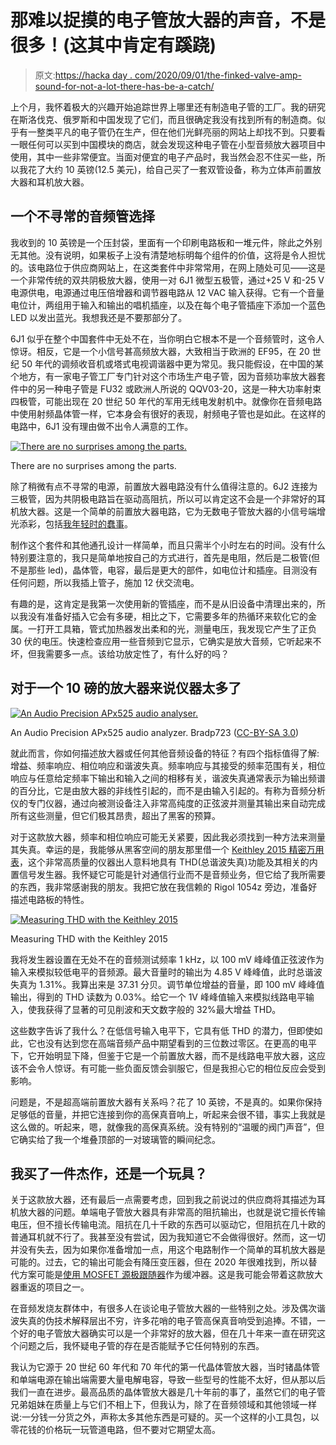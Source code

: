 # 那难以捉摸的电子管放大器的声音，不是很多！(这其中肯定有蹊跷)

> 原文:[https://hacka day . com/2020/09/01/the-finked-valve-amp-sound-for-not-a-lot-there-has-be-a-catch/](https://hackaday.com/2020/09/01/that-elusive-valve-amp-sound-for-not-a-lot-there-has-to-be-a-catch/)

上个月，我怀着极大的兴趣开始追踪世界上哪里还有制造电子管的工厂。我的研究在斯洛伐克、俄罗斯和中国发现了它们，而且很确定我没有找到所有的制造商。似乎有一整类平凡的电子管仍在生产，但在他们光鲜亮丽的网站上却找不到。只要看一眼任何可以买到中国模块的商店，就会发现这种电子管在小型音频放大器项目中使用，其中一些非常便宜。当面对便宜的电子产品时，我当然会忍不住买一些，所以我花了大约 10 英镑(12.5 美元)，给自己买了一套双管设备，称为立体声前置放大器和耳机放大器。

## 一个不寻常的音频管选择

我收到的 10 英镑是一个压封袋，里面有一个印刷电路板和一堆元件，除此之外别无其他。没有说明，如果板子上没有清楚地标明每个组件的价值，这将是令人担忧的。该电路位于供应商网站上，在这类套件中非常常用，在网上随处可见——这是一个非常传统的双共阴极放大器，使用一对 6J1 微型五极管，通过+25 V 和-25 V 电源供电，电源通过电压倍增器和调节器电路从 12 VAC 输入获得。它有一个音量电位计，两组用于输入和输出的唱机插座，以及在每个电子管插座下添加一个蓝色 LED 以发出蓝光。我想我还是不要那部分了。

6J1 似乎在整个中国套件中无处不在，当你明白它根本不是一个音频管时，这令人惊讶。相反，它是一个小信号甚高频放大器，大致相当于欧洲的 EF95，在 20 世纪 50 年代的调频收音机或塔式电视调谐器中更为常见。我只能假设，在中国的某个地方，有一家电子管工厂专门针对这个市场生产电子管，因为音频功率放大器套件中的另一种电子管是 FU32 或欧洲人所说的 QQV03-20，这是一种大功率射束四极管，可能出现在 20 世纪 50 年代的军用无线电发射机中。就像你在音频电路中使用射频晶体管一样，它本身会有很好的表现，射频电子管也是如此。在这样的电路中，6J1 没有理由做不出令人满意的工作。

[![There are no surprises among the parts.](../Images/54c14c949d86bff46705c602bce80ffe.png)](https://hackaday.com/wp-content/uploads/2020/07/6j1-amp-parts.jpg)

There are no surprises among the parts.

除了稍微有点不寻常的电源，前置放大器电路没有什么值得注意的。6J2 连接为三极管，因为共阴极电路旨在驱动高阻抗，所以可以肯定这不会是一个非常好的耳机放大器。这是一个简单的前置放大器电路，它为无数电子管放大器的小信号端增光添彩，包括[我年轻时的蠢事](https://hackaday.com/2017/08/16/the-best-stereo-valve-amp-in-the-world/)。

制作这个套件和其他通孔设计一样简单，而且只需半个小时左右的时间。没有什么特别要注意的，我只是简单地按自己的方式进行，首先是电阻，然后是二极管(但不是那些 led)，晶体管，电容，最后是更大的部件，如电位计和插座。目测没有任何问题，所以我插上管子，施加 12 伏交流电。

有趣的是，这肯定是我第一次使用新的管插座，而不是从旧设备中清理出来的，所以我没有准备好插入它会有多硬，相比之下，它需要多年的热循环来软化它的金属。一打开工具箱，管式加热器发出柔和的光，测量电压，我发现它产生了正负 30 伏的电压。快速检查应用一些音频到它显示，它确实是放大音频，它听起来不坏，但我需要多一点。该给功放定性了，有什么好的吗？

## 对于一个 10 磅的放大器来说仪器太多了

[![An Audio Precision APx525 audio analyser.](../Images/93732d2c46eae52af1485e9cf4ef95db.png)](https://hackaday.com/wp-content/uploads/2020/03/APx525_Audio_Analyzer.jpg)

An Audio Precision APx525 audio analyzer. Bradp723 ([CC-BY-SA 3.0](https://commons.wikimedia.org/wiki/File:APx525_Audio_Analyzer.jpg))

就此而言，你如何描述放大器或任何其他音频设备的特征？有四个指标值得了解:增益、频率响应、相位响应和谐波失真。频率响应与其接受的频率范围有关，相位响应与任意给定频率下输出和输入之间的相移有关，谐波失真通常表示为输出频谱的百分比，它是由放大器的非线性引起的，而不是由输入引起的。有称为音频分析仪的专门仪器，通过向被测设备注入非常高纯度的正弦波并测量其输出来自动完成所有这些测量，但它们极其昂贵，超出了黑客的预算。

对于这款放大器，频率和相位响应可能无关紧要，因此我必须找到一种方法来测量其失真。幸运的是，我能够从黑客空间的朋友那里借一个 [Keithley 2015 精密万用表](https://uk.tek.com/tektronix-and-keithley-digital-multimeter/keithley-2015-series-thd-and-audio-analysis-multimeter)，这个非常高质量的仪器出人意料地具有 THD(总谐波失真)功能及其相关的内置信号发生器。我怀疑它可能是针对通信行业而不是音频业务，但它给了我所需要的东西，我非常感谢我的朋友。我把它放在我信赖的 Rigol 1054z 旁边，准备好描述电路板的特性。

[![Measuring THD with the Keithley 2015](../Images/f2bc7c8a5e8288ff019ee7c8abc37e37.png)](https://hackaday.com/wp-content/uploads/2020/07/6j1-amp-thd.jpg)

Measuring THD with the Keithley 2015

我将发生器设置在无处不在的音频测试频率 1 kHz，以 100 mV 峰峰值正弦波作为输入来模拟较低电平的音频源。最大音量时的输出为 4.85 V 峰峰值，此时总谐波失真为 1.31%。我算出来是 37.31 分贝。调节单位增益的音量，即 100 mV 峰峰值输出，得到的 THD 读数为 0.03%。给它一个 1V 峰峰值输入来模拟线路电平输入，使我获得了显著的可见削波和天文数字般的 32%最大增益 THD。

这些数字告诉了我什么？在低信号输入电平下，它具有低 THD 的潜力，但即使如此，它也没有达到您在高端音频产品中期望看到的三位数过零区。在更高的电平下，它开始明显下降，但鉴于它是一个前置放大器，而不是线路电平放大器，这应该不会令人惊讶。有可能一些负面反馈会驯服它，但是我担心它的相位反应会受到影响。

问题是，不是超高端前置放大器有关系吗？花了 10 英镑，不是真的。如果你保持足够低的音量，并把它连接到你的高保真音响上，听起来会很不错，事实上我就是这么做的。听起来，嗯，就像我的高保真系统。没有特别的“温暖的阀门声音”，但它确实给了我一个堆叠顶部的一对玻璃管的瞬间纪念。

## 我买了一件杰作，还是一个玩具？

关于这款放大器，还有最后一点需要考虑，回到我之前说过的供应商将其描述为耳机放大器的问题。单端电子管放大器具有非常高的阻抗输出，也就是说它擅长传输电压，但不擅长传输电流。阻抗在几十千欧的东西可以驱动它，但阻抗在几十欧的普通耳机就不行了。我甚至没有尝试，因为我知道它不会做得很好。然而，这一切并没有失去，因为如果你准备增加一点，用这个电路制作一个简单的耳机放大器是可能的。过去，它的输出可能会有降压变压器，但在 2020 年很难找到，所以替代方案可能是[使用 MOSFET 源极跟随器](https://sound-au.com/articles/followers.html#s9)作为缓冲器。这是我可能会带着这款放大器重返的项目之一。

在音频发烧友群体中，有很多人在谈论电子管放大器的一些特别之处。涉及偶次谐波失真的伪技术解释层出不穷，许多花哨的电子管高保真音响受到追捧。不错，一个好的电子管放大器确实可以是一个非常好的放大器，但在几十年来一直在研究这个问题之后，我怀疑电子管的存在是否能赋予它任何特别的东西。

我认为它源于 20 世纪 60 年代和 70 年代的第一代晶体管放大器，当时锗晶体管和单端电源在输出端需要大量电解电容，导致一些型号的性能不太好，但从那以后我们一直在进步。最高品质的晶体管放大器是几十年前的事了，虽然它们的电子管兄弟姐妹在质量上与它们不相上下，但我认为，除了在音频领域和其他领域一样说:一分钱一分货之外，声称太多其他东西是可疑的。买一个这样的小工具包，以零花钱的价格玩一玩管道电路，但不要对它期望太高。